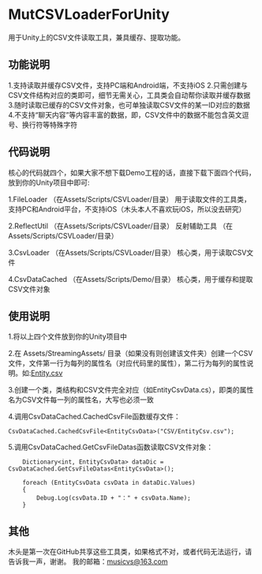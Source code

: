 # MutCSVLoaderForUnity
用于Unity上的CSV文件读取工具，兼具缓存、提取功能。

## 功能说明
1.支持读取并缓存CSV文件，支持PC端和Android端，不支持iOS
2.只需创建与CSV文件结构对应的类即可，细节无需关心，工具类会自动帮你读取并缓存数据
3.随时读取已缓存的CSV文件对象，也可单独读取CSV文件的某一ID对应的数据
4.不支持“聊天内容”等内容丰富的数据，即，CSV文件中的数据不能包含英文逗号、换行符等特殊字符

## 代码说明
核心的代码就四个，如果大家不想下载Demo工程的话，直接下载下面四个代码，放到你的Unity项目中即可:

1.FileLoader （在Assets/Scripts/CSVLoader/目录）
用于读取文件的工具类，支持PC和Android平台，不支持iOS（木头本人不喜欢玩iOS，所以没去研究）

2.ReflectUtil （在Assets/Scripts/CSVLoader/目录）
反射辅助工具 （在Assets/Scripts/CSVLoader/目录）

3.CsvLoader （在Assets/Scripts/CSVLoader/目录）
核心类，用于读取CSV文件

4.CsvDataCached （在Assets/Scripts/Demo/目录）
核心类，用于缓存和提取CSV文件对象

## 使用说明
1.将以上四个文件放到你的Unity项目中

2.在 Assets/StreamingAssets/ 目录（如果没有则创建该文件夹）创建一个CSV文件，文件第一行为每列的属性名（对应代码里的属性），第二行为每列的属性说明。如:[Entity.csv](https://github.com/mutouzdl/MutCSVLoaderForUnity/blob/master/Assets/StreamingAssets/CSV/Entity.csv)

3.创建一个类，类结构和CSV文件完全对应（如EntityCsvData.cs），即类的属性名为CSV文件每一列的属性名，大写也必须一致

4.调用CsvDataCached.CachedCsvFile函数缓存文件：

`CsvDataCached.CachedCsvFile<EntityCsvData>("CSV/EntityCsv.csv");`

5.调用CsvDataCached.GetCsvFileDatas函数读取CSV文件对象：

        Dictionary<int, EntityCsvData> dataDic = CsvDataCached.GetCsvFileDatas<EntityCsvData>();

        foreach (EntityCsvData csvData in dataDic.Values)
        {
            Debug.Log(csvData.ID + "：" + csvData.Name);
        }

## 其他
木头是第一次在GitHub共享这些工具类，如果格式不对，或者代码无法运行，请告诉我一声，谢谢。
我的邮箱：musicvs@163.com
